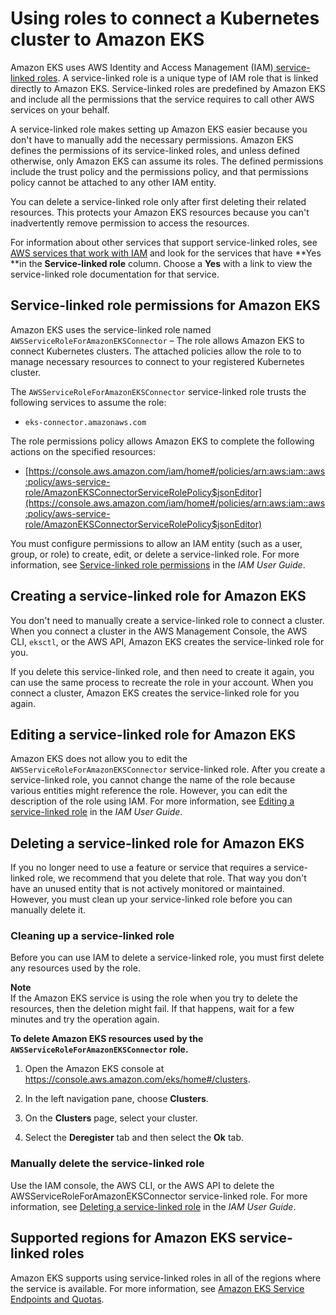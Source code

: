 # Using roles to connect a Kubernetes cluster to Amazon EKS<a name="using-service-linked-roles-eks-connector"></a>

Amazon EKS uses AWS Identity and Access Management \(IAM\)[ service\-linked roles](https://docs.aws.amazon.com/IAM/latest/UserGuide/id_roles_terms-and-concepts.html#iam-term-service-linked-role)\. A service\-linked role is a unique type of IAM role that is linked directly to Amazon EKS\. Service\-linked roles are predefined by Amazon EKS and include all the permissions that the service requires to call other AWS services on your behalf\. 

A service\-linked role makes setting up Amazon EKS easier because you don't have to manually add the necessary permissions\. Amazon EKS defines the permissions of its service\-linked roles, and unless defined otherwise, only Amazon EKS can assume its roles\. The defined permissions include the trust policy and the permissions policy, and that permissions policy cannot be attached to any other IAM entity\.

You can delete a service\-linked role only after first deleting their related resources\. This protects your Amazon EKS resources because you can't inadvertently remove permission to access the resources\.

For information about other services that support service\-linked roles, see [AWS services that work with IAM](https://docs.aws.amazon.com/IAM/latest/UserGuide/reference_aws-services-that-work-with-iam.html) and look for the services that have **Yes **in the **Service\-linked role** column\. Choose a **Yes** with a link to view the service\-linked role documentation for that service\.

## Service\-linked role permissions for Amazon EKS<a name="service-linked-role-permissions-eks-connector"></a>

Amazon EKS uses the service\-linked role named `AWSServiceRoleForAmazonEKSConnector` – The role allows Amazon EKS to connect Kubernetes clusters\. The attached policies allow the role to to manage necessary resources to connect to your registered Kubernetes cluster\.

The `AWSServiceRoleForAmazonEKSConnector` service\-linked role trusts the following services to assume the role:
+ `eks-connector.amazonaws.com`

The role permissions policy allows Amazon EKS to complete the following actions on the specified resources:
+ [https://console.aws.amazon.com/iam/home#/policies/arn:aws:iam::aws:policy/aws-service-role/AmazonEKSConnectorServiceRolePolicy$jsonEditor](https://console.aws.amazon.com/iam/home#/policies/arn:aws:iam::aws:policy/aws-service-role/AmazonEKSConnectorServiceRolePolicy$jsonEditor)

You must configure permissions to allow an IAM entity \(such as a user, group, or role\) to create, edit, or delete a service\-linked role\. For more information, see [Service\-linked role permissions](https://docs.aws.amazon.com/IAM/latest/UserGuide/using-service-linked-roles.html#service-linked-role-permissions) in the *IAM User Guide*\.

## Creating a service\-linked role for Amazon EKS<a name="create-service-linked-role-eks-connector"></a>

You don't need to manually create a service\-linked role to connect a cluster\. When you connect a cluster in the AWS Management Console, the AWS CLI, `eksctl`, or the AWS API, Amazon EKS creates the service\-linked role for you\.

If you delete this service\-linked role, and then need to create it again, you can use the same process to recreate the role in your account\. When you connect a cluster, Amazon EKS creates the service\-linked role for you again\. 

## Editing a service\-linked role for Amazon EKS<a name="edit-service-linked-role-eks-connector"></a>

Amazon EKS does not allow you to edit the `AWSServiceRoleForAmazonEKSConnector` service\-linked role\. After you create a service\-linked role, you cannot change the name of the role because various entities might reference the role\. However, you can edit the description of the role using IAM\. For more information, see [Editing a service\-linked role](https://docs.aws.amazon.com/IAM/latest/UserGuide/using-service-linked-roles.html#edit-service-linked-role) in the *IAM User Guide*\.

## Deleting a service\-linked role for Amazon EKS<a name="delete-service-linked-role-eks-connector"></a>

If you no longer need to use a feature or service that requires a service\-linked role, we recommend that you delete that role\. That way you don't have an unused entity that is not actively monitored or maintained\. However, you must clean up your service\-linked role before you can manually delete it\.

### Cleaning up a service\-linked role<a name="service-linked-role-review-before-delete-eks-connector"></a>

Before you can use IAM to delete a service\-linked role, you must first delete any resources used by the role\.

**Note**  
If the Amazon EKS service is using the role when you try to delete the resources, then the deletion might fail\. If that happens, wait for a few minutes and try the operation again\.

**To delete Amazon EKS resources used by the `AWSServiceRoleForAmazonEKSConnector` role\.**

1. Open the Amazon EKS console at [https://console\.aws\.amazon\.com/eks/home\#/clusters](https://console.aws.amazon.com/eks/home#/clusters)\.

1. In the left navigation pane, choose **Clusters**\.

1. On the **Clusters** page, select your cluster\.

1. Select the **Deregister** tab and then select the **Ok** tab\.

### Manually delete the service\-linked role<a name="slr-manual-delete-eks-connector"></a>

Use the IAM console, the AWS CLI, or the AWS API to delete the AWSServiceRoleForAmazonEKSConnector service\-linked role\. For more information, see [Deleting a service\-linked role](https://docs.aws.amazon.com/IAM/latest/UserGuide/using-service-linked-roles.html#delete-service-linked-role) in the *IAM User Guide*\.

## Supported regions for Amazon EKS service\-linked roles<a name="slr-regions-eks-connector"></a>

Amazon EKS supports using service\-linked roles in all of the regions where the service is available\. For more information, see [Amazon EKS Service Endpoints and Quotas](https://docs.aws.amazon.com/general/latest/gr/eks.html)\.